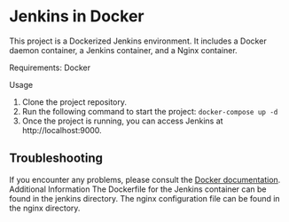 # Jenkins in Docker
This project is a Dockerized Jenkins environment. It includes a Docker daemon container, a Jenkins container, and a Nginx container.

Requirements: Docker

Usage
1. Clone the project repository.
2. Run the following command to start the project: `docker-compose up -d`
3. Once the project is running, you can access Jenkins at http://localhost:9000.

## Troubleshooting

If you encounter any problems, please consult the [Docker documentation](https://docs.docker.com/).
Additional Information
The Dockerfile for the Jenkins container can be found in the jenkins directory.
The nginx configuration file can be found in the nginx directory.